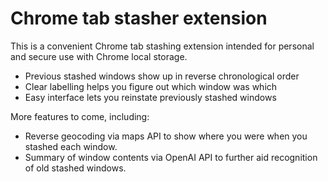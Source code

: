 # Chrome tab stasher extension

This is a convenient Chrome tab stashing extension intended for personal and secure use with Chrome local storage.

- Previous stashed windows show up in reverse chronological order
- Clear labelling helps you figure out which window was which
- Easy interface lets you reinstate previously stashed windows

More features to come, including:

- Reverse geocoding via maps API to show where you were when you stashed each window.
- Summary of window contents via OpenAI API to further aid recognition of old stashed windows.
